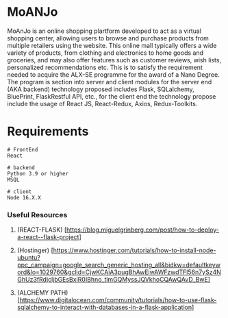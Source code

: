 # MoANJo

MoAnJo is an online shopping plartform developed to act as a virtual shopping center, allowing users to browse and purchase products from multiple retailers using the website. This online mall typically offers a wide variety of products, from clothing and electronics to home goods and groceries, and may also offer features such as customer reviews, wish lists, personalized recommendations etc.
This is to satisfy the requirement needed to acquire the ALX-SE programme for the award of a Nano Degree.
The program is section into server and client modules for the server end (AKA backend) technology proposed includes Flask, SQLalchemy, BluePrint, FlaskRestful API, etc., for the client end the technology propose include the usage of React JS, React-Redux, Axios, Redux-Toolkits.

# Requirements

```
# FrontEnd
React

# backend
Python 3.9 or higher
MSQL

```

```
# client
Node 16.X.X
```

### Useful Resources

1. (REACT-FLASK) [https://blog.miguelgrinberg.com/post/how-to-deploy-a-react--flask-project]

2. (Hostinger) [https://www.hostinger.com/tutorials/how-to-install-node-ubuntu?ppc_campaign=google_search_generic_hosting_all&bidkw=defaultkeyword&lo=1029760&gclid=CjwKCAiA3pugBhAwEiwAWFzwdTFl56n7ySz4NGhUz3fRdjcljbGEsBxiR0IBhno_tlmGQMyssJQVkhoCQAwQAvD_BwE]

3. (ALCHEMY PATH) [https://www.digitalocean.com/community/tutorials/how-to-use-flask-sqlalchemy-to-interact-with-databases-in-a-flask-application]

